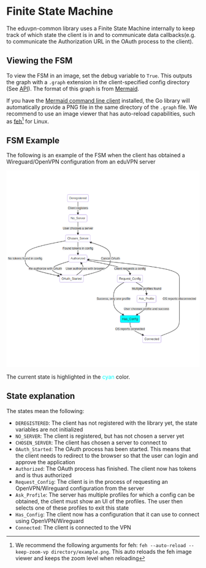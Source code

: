# Finite State Machine

The eduvpn-common library uses a Finite State Machine internally to keep track of which state the client is in and to communicate data callbacks(e.g. to communicate the Authorization URL in the OAuth process to the client).

## Viewing the FSM
To view the FSM in an image, set the debug variable to `True`. This outputs the graph with a `.graph` extension in the client-specified config directory (See [API](../../api/index.html)). The format of this graph is from [Mermaid](https://mermaid-js.github.io/mermaid/#/).

If you have the [Mermaid command line client](https://github.com/mermaid-js/mermaid-cli) installed, the Go library will automatically provide a PNG file in the same directory of the `.graph` file. We recommend to use an image viewer that has auto-reload capabilities, such as [feh](https://feh.finalrewind.org/)[^1] for Linux.

## FSM Example
The following is an example of the FSM when the client has obtained a Wireguard/OpenVPN configuration from an eduVPN server

![](./fsm_example.png)

The current state is highlighted in the <span style="color:cyan">cyan</span> color.

## State explanation
The states mean the following:

- `DEREGISTERED`: The client has not registered with the library yet, the state variables are not initialized
- `NO_SERVER`: The client is registered, but has not chosen a server yet
- `CHOSEN_SERVER`: The client has chosen a server to connect to
- `OAuth_Started`: The OAuth process has been started. This means that the client needs to redirect to the browser so that the user can login and approve the application
- `Authorized`: The OAuth process has finished. The client now has tokens and is thus authorized
- `Request_Config`: The client is in the process of requesting an OpenVPN/Wireguard configuration from the server
- `Ask_Profile`: The server has multiple profiles for which a config can be obtained, the client must show an UI of the profiles. The user then selects one of these profiles to exit this state
- `Has_Config`: The client now has a configuration that it can use to connect using OpenVPN/Wireguard
- `Connected`: The client is connected to the VPN

[^1]: We recommend the following arguments for feh: `feh --auto-reload --keep-zoom-vp directory/example.png`. This auto reloads the feh image viewer and keeps the zoom level when reloading
